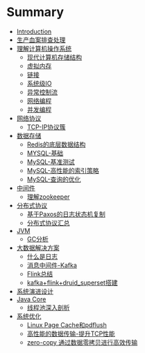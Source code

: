 # Summary

* [Introduction](README.md)
* [生产血案排查处理]()
* [理解计算机操作系统](computer/computer.md)
  * [现代计算机存储结构](computer/storeStructure.md)
  * [虚拟内存](computer/virtualMemory.md)
  * [链接](computer/link.md)
  * [系统级IO](computer/systemIO.md)
  * [异常控制流](computer/exceptionControl.md)
  * [网络编程](computer/networkprograming.md)
  * [并发编程](computer/concurrency.md)
* [网络协议]()
  * [TCP-IP协议簇](computer/tcp-ip.md)
* [数据存储]()
  * [Redis的底层数据结构](dataStore/redisDataStruct.md)
  * [MYSQL-基础](dataStore/mysql-base.md)
  * [MySQL-基准测试](dataStore/mysql-baseTest.md)
  * [MySQL-高性能的索引策略](dataStore/mysql-index.md)
  * [MySQL-查询的优化](dataStore/mysql-indexBetter.md)
* [中间件]()
  * [理解zookeeper](middleSoftware/zookeeper.md)
* [分布式协议]()
  * [基于Paxos的日志状态机复制](protocol/logState.md)
  * [分布式协议汇总](protocol/protocolTotal.md)
* [JVM]()
  * [GC分析]()
* [大数据解决方案]()
  * [什么是日志](bigdata/log.md)
  * [消息中间件-Kafka](bigdata/kafka.md)
  * [Flink总结](bigdata/flink.md)
  * [kafka+flink+druid_superset搭建](bigdata/use-simple.md)
* [系统演进设计]()
* [Java Core]()
  * [线程池深入剖析](javaCore/ThreadPoolExecutor.md)
* [系统优化](systemoptimization/systemoptimization.md)
  * [Linux Page Cache和pdflush](systemoptimization/pageCacheAndPdflush.md)
  * [高性能的数据传输-提升TCP性能](systemoptimization/TCPPerformance.md)
  * [zero-copy 通过数据零拷贝进行高效传输](systemoptimization/zeroCopy.md)

